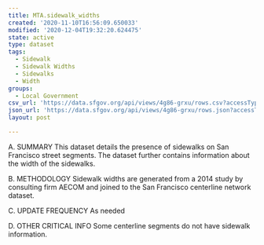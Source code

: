 ```yaml
---
title: MTA.sidewalk_widths
created: '2020-11-10T16:56:09.650033'
modified: '2020-12-04T19:32:20.624475'
state: active
type: dataset
tags:
  - Sidewalk
  - Sidewalk Widths
  - Sidewalks
  - Width
groups:
  - Local Government
csv_url: 'https://data.sfgov.org/api/views/4g86-grxu/rows.csv?accessType=DOWNLOAD'
json_url: 'https://data.sfgov.org/api/views/4g86-grxu/rows.json?accessType=DOWNLOAD'
layout: post

---
```

A. SUMMARY This dataset details the presence of sidewalks on San Francisco street segments. The dataset further contains information about the width of the sidewalks.

B. METHODOLOGY  Sidewalk widths are generated from a 2014 study by consulting firm AECOM and joined to the San Francisco centerline network dataset.

C. UPDATE FREQUENCY  As needed 

D. OTHER CRITICAL INFO  Some centerline segments do not have sidewalk information.
